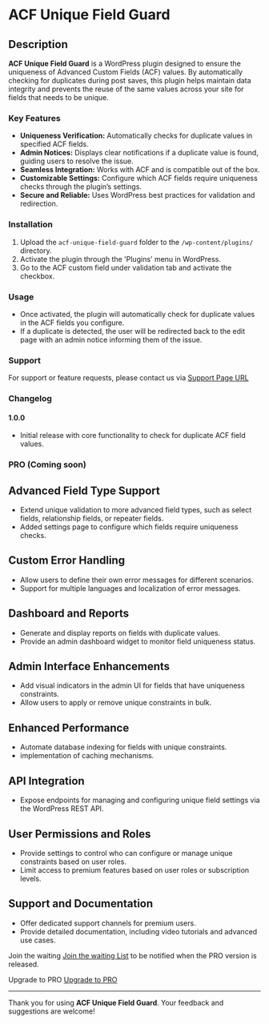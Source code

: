 # ACF Unique Field Guard

## Description

**ACF Unique Field Guard** is a WordPress plugin designed to ensure the uniqueness of Advanced Custom Fields (ACF) values. By automatically checking for duplicates during post saves, this plugin helps maintain data integrity and prevents the reuse of the same values across your site for fields that needs to be unique.

### Key Features

- **Uniqueness Verification:** Automatically checks for duplicate values in specified ACF fields.
- **Admin Notices:** Displays clear notifications if a duplicate value is found, guiding users to resolve the issue.
- **Seamless Integration:** Works with ACF and is compatible out of the box.
- **Customizable Settings:** Configure which ACF fields require uniqueness checks through the plugin’s settings.
- **Secure and Reliable:** Uses WordPress best practices for validation and redirection.

### Installation

1. Upload the `acf-unique-field-guard` folder to the `/wp-content/plugins/` directory.
2. Activate the plugin through the 'Plugins' menu in WordPress.
3. Go to the ACF custom field under validation tab and activate the checkbox.

### Usage

- Once activated, the plugin will automatically check for duplicate values in the ACF fields you configure.
- If a duplicate is detected, the user will be redirected back to the edit page with an admin notice informing them of the issue.

### Support

For support or feature requests, please contact us via [Support Page URL](https://primastech.com.ng/support)

### Changelog

#### 1.0.0
- Initial release with core functionality to check for duplicate ACF field values.


### PRO (Coming soon)

## Advanced Field Type Support
- Extend unique validation to more advanced field types, such as select fields, relationship fields, or repeater fields.
- Added settings page to configure which fields require uniqueness checks.

## Custom Error Handling
- Allow users to define their own error messages for different scenarios.
- Support for multiple languages and localization of error messages.

## Dashboard and Reports
- Generate and display reports on fields with duplicate values.
- Provide an admin dashboard widget to monitor field uniqueness status.

## Admin Interface Enhancements
- Add visual indicators in the admin UI for fields that have uniqueness constraints.
- Allow users to apply or remove unique constraints in bulk.

## Enhanced Performance
- Automate database indexing for fields with unique constraints.
- implementation of caching mechanisms.

## API Integration
- Expose endpoints for managing and configuring unique field settings via the WordPress REST API.

## User Permissions and Roles
- Provide settings to control who can configure or manage unique constraints based on user roles.
- Limit access to premium features based on user roles or subscription levels.

## Support and Documentation
-  Offer dedicated support channels for premium users.
-  Provide detailed documentation, including video tutorials and advanced use cases.

Join the waiting [Join the waiting List](https://primastech.com.ng/plugins/acf-unique-field-guard)
to be notified when the PRO version is released.

Upgrade to PRO [Upgrade to PRO](https://primastech.com.ng/plugins/acf-unique-field-guard)



---

Thank you for using **ACF Unique Field Guard**. Your feedback and suggestions are welcome!
